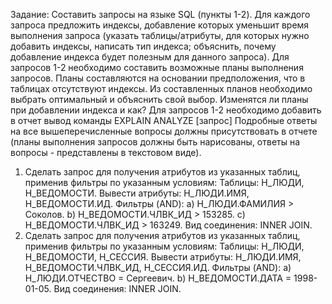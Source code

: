 Задание:
Составить запросы на языке SQL (пункты 1-2).
Для каждого запроса предложить индексы, добавление которых уменьшит время выполнения запроса (указать таблицы/атрибуты, для которых нужно добавить индексы, написать тип индекса; объяснить, почему добавление индекса будет полезным для данного запроса).
Для запросов 1-2 необходимо составить возможные планы выполнения запросов. Планы составляются на основании предположения, что в таблицах отсутствуют индексы. Из составленных планов необходимо выбрать оптимальный и объяснить свой выбор.
Изменятся ли планы при добавлении индекса и как?
Для запросов 1-2 необходимо добавить в отчет вывод команды EXPLAIN ANALYZE [запрос]
Подробные ответы на все вышеперечисленные вопросы должны присутствовать в отчете (планы выполнения запросов должны быть нарисованы, ответы на вопросы - представлены в текстовом виде).
1)	Сделать запрос для получения атрибутов из указанных таблиц, применив фильтры по указанным условиям:
Таблицы: Н_ЛЮДИ, Н_ВЕДОМОСТИ.
Вывести атрибуты: Н_ЛЮДИ.ИМЯ, Н_ВЕДОМОСТИ.ИД.
Фильтры (AND):
a) Н_ЛЮДИ.ФАМИЛИЯ > Соколов.
b) Н_ВЕДОМОСТИ.ЧЛВК_ИД > 153285.
c) Н_ВЕДОМОСТИ.ЧЛВК_ИД > 163249.
Вид соединения: INNER JOIN.
2)	Сделать запрос для получения атрибутов из указанных таблиц, применив фильтры по указанным условиям:
Таблицы: Н_ЛЮДИ, Н_ВЕДОМОСТИ, Н_СЕССИЯ.
Вывести атрибуты: Н_ЛЮДИ.ИМЯ, Н_ВЕДОМОСТИ.ЧЛВК_ИД, Н_СЕССИЯ.ИД.
Фильтры (AND):
a) Н_ЛЮДИ.ОТЧЕСТВО = Сергеевич.
b) Н_ВЕДОМОСТИ.ДАТА = 1998-01-05.
Вид соединения: INNER JOIN.
